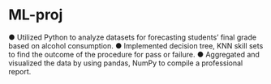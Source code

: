 # ML-proj
● Utilized Python to analyze datasets for forecasting students’ final grade based on alcohol consumption.  ● Implemented decision tree, KNN skill sets to find the outcome of the procedure for pass or failure.  ● Aggregated and visualized the data by using pandas, NumPy to compile a professional report. 
